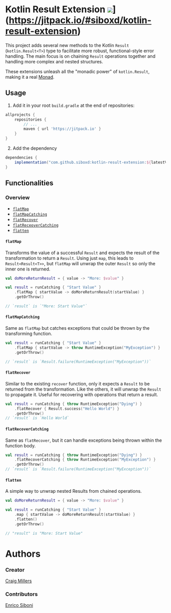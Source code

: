 # Kotlin Result Extension ![](https://jitpack.io/v/siboxd/kotlin-result-extension.svg)](https://jitpack.io/#siboxd/kotlin-result-extension)

This project adds several new methods to the Kotlin `Result` (`kotlin.Result<T>`) type to facilitate
more robust, functional-style error handling. The main focus is on chaining `Result` operations
together and handling more complex and nested structures.

These extensions unleash all the "monadic power" of `kotlin.Result`, making it a
real [Monad](https://en.wikipedia.org/wiki/Monad_(functional_programming)).

## Usage

1. Add it in your root `build.gradle` at the end of repositories:

```groovy
allprojects {
    repositories {
        // ...
        maven { url 'https://jitpack.io' }
    }
}
```

2. Add the dependency

```groovy
dependencies {
    implementation("com.github.siboxd:kotlin-result-extension:${latestVersion}")
}
```

## Functionalities

### Overview

- [`flatMap`](#flatMap)
- [`flatMapCatching`](#flatMapCatching)
- [`flatRecover`](#flatRecover)
- [`flatReceoverCatching`](#flatReceoverCatching)
- [`flatten`](#flatten)

#### `flatMap`

Transforms the value of a successful `Result` and expects the result of the transformation to return
a `Result`. Using just `map`, this leads to `Result<Result<T>>`, but `flatMap` will unwrap the
outer `Result` so only the inner one is returned.

```kotlin
val doMoreReturnResult = { value -> "More: $value" }

val result = runCatching { "Start Value" }
    .flatMap { startValue -> doMoreReturnResult(startValue) }
    .getOrThrow()

// `result` is `"More: Start Value"`
```

#### `flatMapCatching`

Same as `flatMap` but catches exceptions that could be thrown by the transforming function.

```kotlin
val result = runCatching { "Start Value" }
    .flatMap { startValue -> throw RuntimeException("MyException") }
    .getOrThrow()

// `result` is `Result.failure(RuntimeException("MyException"))`
```

#### `flatRecover`

Similar to the existing `recover` function, only it expects a `Result` to be returned from the
transformation. Like the others, it will unwrap the `Result` to propagate it. Useful for recovering
with operations that return a result.

```kotlin
val result = runCatching { throw RuntimeException("Dying") }
    .flatRecover { Result.success("Hello World") }
    .getOrThrow()
// `result` is `Hello World`
```

#### `flatRecoverCatching`

Same as `flatRecover`, but it can handle exceptions being thrown within the function body.

```kotlin
val result = runCatching { throw RuntimeException("Dying") }
    .flatRecoverCatching { throw RuntimeException("MyException") }
    .getOrThrow()
// `result` is `Result.failure(RuntimeException("MyException"))`
```

#### `flatten`

A simple way to unwrap nested Results from chained operations.

```kotlin
val doMoreReturnResult = { value -> "More: $value" }

val result = runCatching { "Start Value" }
    .map { startValue -> doMoreReturnResult(startValue) }
    .flatten()
    .getOrThrow()

// "result" is "More: Start Value"
```

# Authors

### Creator

[Craig Millers](https://github.com/craigmiller160)

### Contributors

[Enrico Siboni](https://github.com/siboxd/)